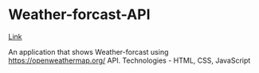 # Weather-forcast-API

[Link](https://vzaporozky.github.io/Weather-forcast-API/)

An application that shows Weather-forcast using https://openweathermap.org/ API.
Technologies - HTML, CSS, JavaScript
